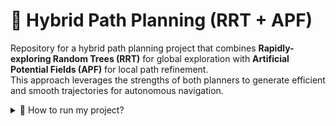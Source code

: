 # 🧭 Hybrid Path Planning (RRT + APF)

Repository for a hybrid path planning project that combines **Rapidly-exploring Random Trees (RRT)** for global exploration with **Artificial Potential Fields (APF)** for local path refinement.  
This approach leverages the strengths of both planners to generate efficient and smooth trajectories for autonomous navigation.

<details>
<summary>🚀 How to run my project? </summary>

**Prerequisites:**  

```bash
pip install numpy matplotlib shapely
```

**Run the project:**  

```bash
python main.py
```

This will:
- Generate a global path using RRT
- Refine it with APF
- Visualize the process and save:
  - The environment with obstacles
  - The RRT initial path
  - The smoothed APF path
  - A GIF animation of the planning process
  - The potential field heatmap

</details>